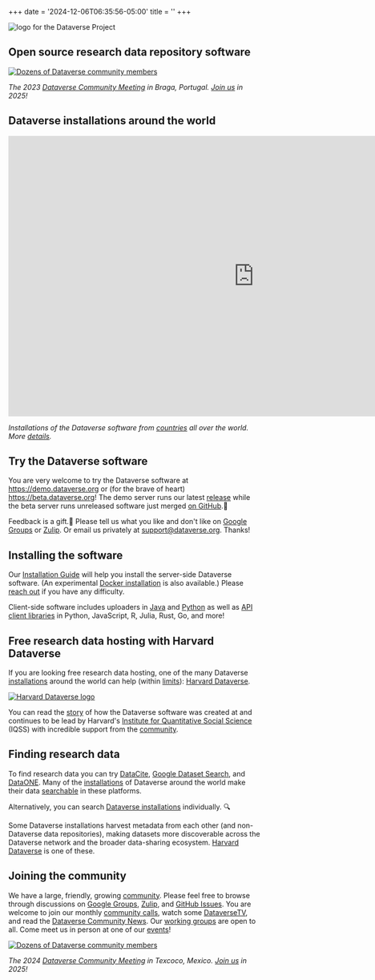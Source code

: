 +++
date = '2024-12-06T06:35:56-05:00'
title = ''
+++

![logo for the Dataverse Project](dataverse_project_logo.svg "Logo for the Dataverse Project")

## Open source research data repository software

[![Dozens of Dataverse community members](/braga.jpg)](community/events/community-meetings)

*The 2023 [Dataverse Community Meeting](community/events/community-meetings) in Braga, Portugal. [Join us](community/events/community-meetings) in 2025!*

## Dataverse installations around the world

<iframe src="https://iqss.github.io/dataverse-installations/map.html" width="980" height="560" frameborder="0" scrolling="no" style="overflow:hidden;"></iframe>

*Installations of the Dataverse software from [countries](https://iqss.github.io/dataverse-installations/bycountry.html) all over the world. More [details](https://iqss.github.io/dataverse-installations/).*

## Try the Dataverse software

You are very welcome to try the Dataverse software at https://demo.dataverse.org or (for the brave of heart) https://beta.dataverse.org! The demo server runs our latest [release](https://github.com/IQSS/dataverse/releases) while the beta server runs unreleased software just merged [on GitHub](https://github.com/IQSS/dataverse).🚀

Feedback is a gift.🎁 Please tell us what you like and don't like on [Google Groups](https://groups.google.com/g/dataverse-community) or [Zulip](https://dataverse.zulipchat.com). Or email us privately at support@dataverse.org. Thanks!

## Installing the software

Our [Installation Guide](https://guides.dataverse.org/en/latest/installation/index.html) will help you install the server-side Dataverse software. (An experimental [Docker installation](https://guides.dataverse.org/en/latest/container/running/demo.html) is also available.) Please [reach out](https://guides.dataverse.org/en/latest/installation/intro.html#getting-help) if you have any difficulty.

Client-side software includes uploaders in [Java](https://github.com/GlobalDataverseCommunityConsortium/dataverse-uploader) and [Python](https://github.com/gdcc/python-dvuploader) as well as [API client libraries](https://guides.dataverse.org/en/latest/api/client-libraries.html) in Python, JavaScript, R, Julia, Rust, Go, and more!

## Free research data hosting with Harvard Dataverse

If you are looking free research data hosting, one of the many Dataverse [installations](#dataverse-installations-around-the-world) around the world can help (within [limits](https://support.dataverse.harvard.edu/researchers)): [Harvard Dataverse](https://dataverse.harvard.edu).

[![Harvard Dataverse logo](/hdvlogo.png)](https://dataverse.harvard.edu)

You can read the [story](about) of how the Dataverse software was created at and continues to be lead by Harvard's [Institute for Quantitative Social Science](https://www.iq.harvard.edu) (IQSS) with incredible support from the [community](#joining-the-community).

## Finding research data

To find research data you can try [DataCite](https://commons.datacite.org), [Google Dataset Search](https://datasetsearch.research.google.com), and [DataONE](https://www.dataone.org). Many of the [installations](#dataverse-installations-around-the-world) of Dataverse around the world make their data [searchable](https://guides.dataverse.org/en/latest/admin/discoverability.html) in these platforms.

Alternatively, you can search [Dataverse installations](#dataverse-installations-around-the-world) individually. 🔍

Some Dataverse installations harvest metadata from each other (and non-Dataverse data repositories), making datasets more discoverable across the Dataverse network and the broader data-sharing ecosystem. [Harvard Dataverse](#free-research-data-hosting-with-harvard-dataverse) is one of these.

## Joining the community

We have a large, friendly, growing [community](/community). Please feel free to browse through discussions on [Google Groups](https://groups.google.com/g/dataverse-community), [Zulip](https://dataverse.zulipchat.com), and [GitHub Issues](https://github.com/IQSS/dataverse/issues). You are welcome to join our monthly [community calls](https://dataverse.org/community-calls), watch some [DataverseTV](https://iqss.github.io/dataverse-tv/), and read the [Dataverse Community News](https://groups.google.com/g/dataverse-community?label=community_news). Our [working groups](https://www.gdcc.io/working-groups.html) are open to all. Come meet us in person at one of our [events](/community/events)!

[![Dozens of Dataverse community members](/cimmyt.jpg)](community/events/community-meetings/)

*The 2024 [Dataverse Community Meeting](community/events/community-meetings) in Texcoco, Mexico. [Join us](community/events/community-meetings) in 2025!*
